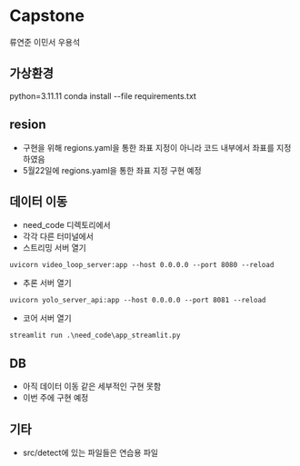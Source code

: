 # Capstone
류연준 이민서 우용석 

## 가상환경
python=3.11.11
conda install --file requirements.txt
## resion
- 구현을 위해 regions.yaml을 통한 좌표 지정이 아니라 코드 내부에서 좌표를 지정하였음
- 5월22일에 regions.yaml을 통한 좌표 지정 구현 예정

## 데이터 이동
- need_code 디렉토리에서
- 각각 다른 터미널에서
- 스트리밍 서버 열기
```
uvicorn video_loop_server:app --host 0.0.0.0 --port 8080 --reload
```
- 추론 서버 열기
```
uvicorn yolo_server_api:app --host 0.0.0.0 --port 8081 --reload
```
- 코어 서버 열기
```
streamlit run .\need_code\app_streamlit.py
```

## DB
- 아직 데이터 이동 같은 세부적인 구현 못함
- 이번 주에 구현 예정

## 기타
- src/detect에 있는 파일들은 연습용 파일